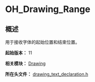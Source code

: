 # OH_Drawing_Range
<!--Kit: ArkGraphics 2D-->
<!--Subsystem: Graphics-->
<!--Owner: @oh_wangxk;@gmiao522;@Lem0nC-->
<!--SE: @liumingxiang-->
<!--TSE: @yhl0101-->
## 概述

用于接收字体的起始位置和结束位置。

**起始版本：** 11

**相关模块：** [Drawing](capi-drawing.md)

**所在头文件：** [drawing_text_declaration.h](capi-drawing-text-declaration-h.md)

